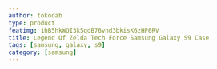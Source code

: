 ```yaml
---
author: tokodab
type: product
featimg: 1hB5hkWOI3k5qdB76vnd3bkisK6zHP6RV
title: Legend Of Zelda Tech Force Samsung Galaxy S9 Case
tags: [samsung, galaxy, s9]
category: [samsung]
---
```


